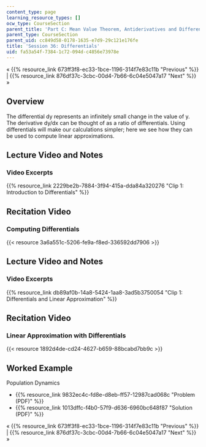 ```yaml
---
content_type: page
learning_resource_types: []
ocw_type: CourseSection
parent_title: 'Part C: Mean Value Theorem, Antiderivatives and Differential Equations'
parent_type: CourseSection
parent_uid: cc849d58-0178-1635-e7d9-29c121e176fe
title: 'Session 36: Differentials'
uid: fa53a54f-7384-1c72-094d-c4856e73978e
---
```


« {{% resource_link 673ff3f8-ec33-1bce-1196-314f7e83c11b "Previous" %}} | {{% resource_link 876df37c-3cbc-00d4-7b66-6c04e5047a17 "Next" %}} »

Overview
--------

The differential dy represents an infinitely small change in the value of y. The derivative dy/dx can be thought of as a ratio of differentials. Using differentials will make our calculations simpler; here we see how they can be used to compute linear approximations.

Lecture Video and Notes
-----------------------

### Video Excerpts

{{% resource_link 2229be2b-7884-3f94-415a-dda84a320276 "Clip 1: Introduction to Differentials" %}}

Recitation Video
----------------

### Computing Differentials

{{< resource 3a6a551c-5206-fe9a-f8ed-336592dd7906 >}}

Lecture Video and Notes
-----------------------

### Video Excerpts

{{% resource_link db89af0b-14a8-5424-1aa8-3ad5b3750054 "Clip 1: Differentials and Linear Approximation" %}}

Recitation Video
----------------

### Linear Approximation with Differentials

{{< resource 1892d4de-cd24-4627-b659-88bcabd7bb9c >}}

Worked Example
--------------

Population Dynamics

*   {{% resource_link 9832ec4c-fd8e-d8eb-ff57-12987cad068c "Problem (PDF)" %}}
*   {{% resource_link 1013dffc-f4b0-57f9-d636-6960bc648f87 "Solution (PDF)" %}}

« {{% resource_link 673ff3f8-ec33-1bce-1196-314f7e83c11b "Previous" %}} | {{% resource_link 876df37c-3cbc-00d4-7b66-6c04e5047a17 "Next" %}} »